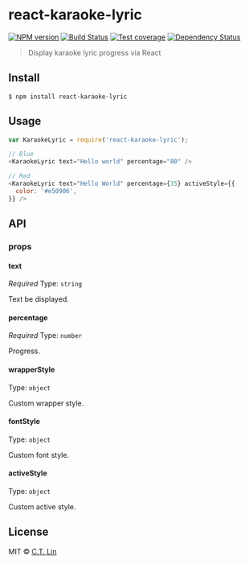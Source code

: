 # react-karaoke-lyric

[![NPM version][npm-image]][npm-url]
[![Build Status][travis-image]][travis-url]
[![Test coverage][coveralls-image]][coveralls-url]
[![Dependency Status][david_img]][david_site]

> Display karaoke lyric progress via React


## Install

```
$ npm install react-karaoke-lyric
```


## Usage

```js
var KaraokeLyric = require('react-karaoke-lyric');

// Blue
<KaraokeLyric text="Hello world" percentage="80" />

// Red
<KaraokeLyric text="Hello World" percentage={35} activeStyle={{
  color: '#e50906',
}} />
```

## API

### props

#### text

*Required*
Type: `string`

Text be displayed.

#### percentage

*Required*
Type: `number`

Progress.

#### wrapperStyle

Type: `object`

Custom wrapper style.

#### fontStyle

Type: `object`

Custom font style.

#### activeStyle

Type: `object`

Custom active style.



## License

MIT © [C.T. Lin](https://github.com/chentsulin/react-karaoke-lyric)

[npm-image]: https://badge.fury.io/js/react-karaoke-lyric.svg
[npm-url]: https://npmjs.org/package/react-karaoke-lyric
[travis-image]: https://travis-ci.org/chentsulin/react-karaoke-lyric.svg
[travis-url]: https://travis-ci.org/chentsulin/react-karaoke-lyric
[coveralls-image]: https://coveralls.io/repos/chentsulin/react-karaoke-lyric/badge.svg?branch=master&service=github
[coveralls-url]: https://coveralls.io/r/chentsulin/react-karaoke-lyric?branch=master
[david_img]: https://david-dm.org/chentsulin/react-karaoke-lyric.svg
[david_site]: https://david-dm.org/chentsulin/react-karaoke-lyric

